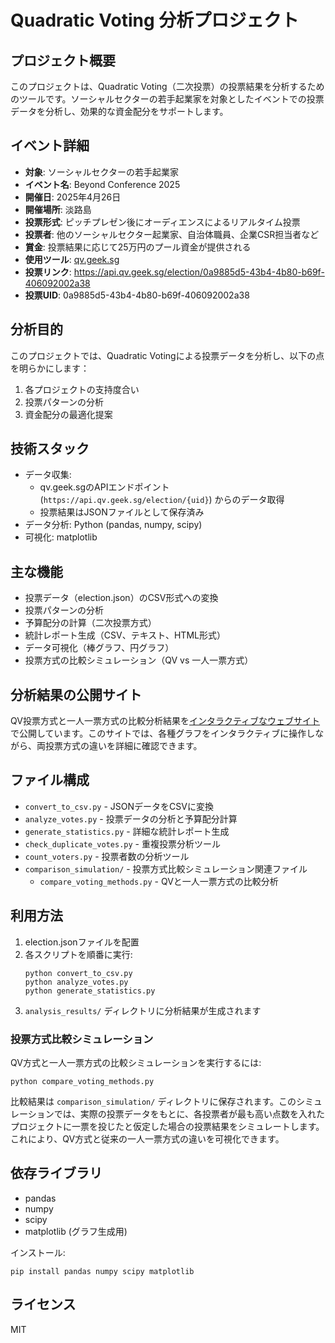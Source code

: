 # Quadratic Voting 分析プロジェクト

## プロジェクト概要

このプロジェクトは、Quadratic Voting（二次投票）の投票結果を分析するためのツールです。ソーシャルセクターの若手起業家を対象としたイベントでの投票データを分析し、効果的な資金配分をサポートします。

## イベント詳細

- **対象**: ソーシャルセクターの若手起業家
- **イベント名**: Beyond Conference 2025
- **開催日**: 2025年4月26日
- **開催場所**: 淡路島
- **投票形式**: ピッチプレゼン後にオーディエンスによるリアルタイム投票
- **投票者**: 他のソーシャルセクター起業家、自治体職員、企業CSR担当者など
- **賞金**: 投票結果に応じて25万円のプール資金が提供される
- **使用ツール**: [qv.geek.sg](https://qv.geek.sg)
- **投票リンク**: https://api.qv.geek.sg/election/0a9885d5-43b4-4b80-b69f-406092002a38
- **投票UID**: 0a9885d5-43b4-4b80-b69f-406092002a38

## 分析目的

このプロジェクトでは、Quadratic Votingによる投票データを分析し、以下の点を明らかにします：

1. 各プロジェクトの支持度合い
2. 投票パターンの分析
3. 資金配分の最適化提案

## 技術スタック

- データ収集: 
  - qv.geek.sgのAPIエンドポイント (`https://api.qv.geek.sg/election/{uid}`) からのデータ取得
  - 投票結果はJSONファイルとして保存済み
- データ分析: Python (pandas, numpy, scipy)
- 可視化: matplotlib

## 主な機能

- 投票データ（election.json）のCSV形式への変換
- 投票パターンの分析
- 予算配分の計算（二次投票方式）
- 統計レポート生成（CSV、テキスト、HTML形式）
- データ可視化（棒グラフ、円グラフ）
- 投票方式の比較シミュレーション（QV vs 一人一票方式）

## 分析結果の公開サイト

QV投票方式と一人一票方式の比較分析結果を[インタラクティブなウェブサイト](https://tkgshn.github.io/qv-analysis-beyondconference2025/)で公開しています。このサイトでは、各種グラフをインタラクティブに操作しながら、両投票方式の違いを詳細に確認できます。

## ファイル構成

- `convert_to_csv.py` - JSONデータをCSVに変換
- `analyze_votes.py` - 投票データの分析と予算配分計算
- `generate_statistics.py` - 詳細な統計レポート生成
- `check_duplicate_votes.py` - 重複投票分析ツール
- `count_voters.py` - 投票者数の分析ツール
- `comparison_simulation/` - 投票方式比較シミュレーション関連ファイル
  - `compare_voting_methods.py` - QVと一人一票方式の比較分析

## 利用方法

1. election.jsonファイルを配置
2. 各スクリプトを順番に実行:
   ```
   python convert_to_csv.py
   python analyze_votes.py
   python generate_statistics.py
   ```
3. `analysis_results/` ディレクトリに分析結果が生成されます

### 投票方式比較シミュレーション

QV方式と一人一票方式の比較シミュレーションを実行するには:
```
python compare_voting_methods.py
```
比較結果は `comparison_simulation/` ディレクトリに保存されます。このシミュレーションでは、実際の投票データをもとに、各投票者が最も高い点数を入れたプロジェクトに一票を投じたと仮定した場合の投票結果をシミュレートします。これにより、QV方式と従来の一人一票方式の違いを可視化できます。

## 依存ライブラリ

- pandas
- numpy
- scipy
- matplotlib (グラフ生成用)

インストール:
```
pip install pandas numpy scipy matplotlib
```

## ライセンス

MIT  